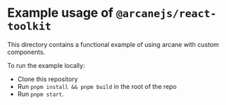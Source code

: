 # Example usage of `@arcanejs/react-toolkit`

This directory contains a functional example of using arcane with custom
components.

To run the example locally:

- Clone this repository
- Run `pnpm install && pnpm build` in the root of the repo
- Run `pnpm start`.
